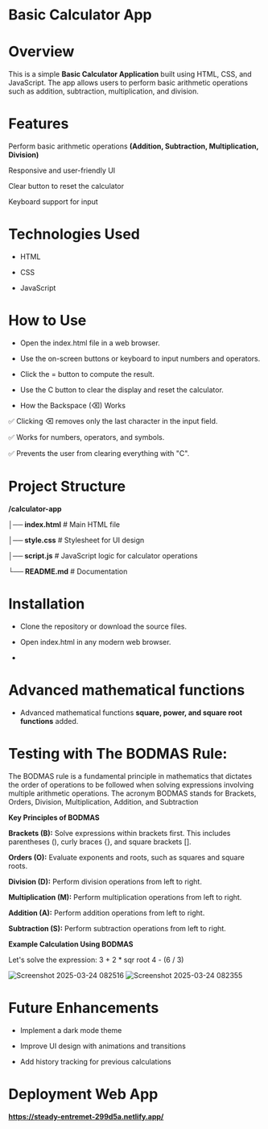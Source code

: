 # Basic Calculator App

# Overview

This is a simple **Basic Calculator Application** built using HTML, CSS, and JavaScript. The app allows users to perform basic arithmetic operations such as addition, subtraction, multiplication, and division.

# Features

Perform basic arithmetic operations **(Addition, Subtraction, Multiplication, Division)**

Responsive and user-friendly UI

Clear button to reset the calculator

Keyboard support for input

# Technologies Used

* HTML

* CSS

* JavaScript

# How to Use

* Open the index.html file in a web browser.

* Use the on-screen buttons or keyboard to input numbers and operators.

* Click the = button to compute the result.

* Use the C button to clear the display and reset the calculator.

* How the Backspace (⌫) Works
 
✅ Clicking ⌫ removes only the last character in the input field.

✅ Works for numbers, operators, and symbols.

✅ Prevents the user from clearing everything with "C".

# Project Structure

**/calculator-app**

**│── index.html**   # Main HTML file

**│── style.css**    # Stylesheet for UI design

**│── script.js**   # JavaScript logic for calculator operations

**└── README.md**    # Documentation

# Installation

* Clone the repository or download the source files.

* Open index.html in any modern web browser.
* 
# Advanced mathematical functions
  
* Advanced mathematical functions **square, power, and square root functions** added.
  
# Testing with The BODMAS Rule:
  
The BODMAS rule is a fundamental principle in mathematics that dictates the order of operations to be followed when solving expressions involving multiple arithmetic operations. The acronym BODMAS stands for Brackets, Orders, Division, Multiplication, Addition, and Subtraction

**Key Principles of BODMAS**

**Brackets (B):** Solve expressions within brackets first. This includes parentheses (), curly braces {}, and square brackets [].

**Orders (O):** Evaluate exponents and roots, such as squares and square roots.

**Division (D):** Perform division operations from left to right.

**Multiplication (M):** Perform multiplication operations from left to right.

**Addition (A):** Perform addition operations from left to right.

**Subtraction (S):** Perform subtraction operations from left to right.

**Example Calculation Using BODMAS**

Let's solve the expression: 3 + 2 * sqr root 4 - (6 / 3)

![Screenshot 2025-03-24 082516](https://github.com/user-attachments/assets/9249556f-ada7-4a42-9660-72b558425718)
![Screenshot 2025-03-24 082355](https://github.com/user-attachments/assets/cde90d95-290b-45ec-8b28-ec70e3d61742)

# Future Enhancements

* Implement a dark mode theme

* Improve UI design with animations and transitions

* Add history tracking for previous calculations

# Deployment Web App
**https://steady-entremet-299d5a.netlify.app/**
